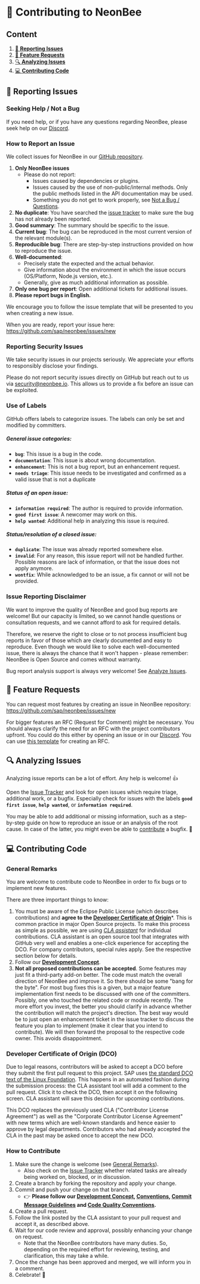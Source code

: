 # 🐝 Contributing to NeonBee

## Content
1. [📝 **Reporting Issues**](#-reporting-issues)
2. [🤩 **Feature Requests**](#-feature-requests)
3. [🔍 **Analyzing Issues**](#-analyzing-issues)
4. [💻 **Contributing Code**](#-contributing-code)

## 📝 Reporting Issues

### Seeking Help / Not a Bug

If you need help, or if you have any questions regarding NeonBee, please seek help on our [Discord](https://discord.gg/sNEktaU3A9).

### How to Report an Issue

We collect issues for NeonBee in our [GitHub repository](https://github.com/sap/neonbee/issues).

1. **Only NeonBee issues**
    * Please do not report:
        * Issues caused by dependencies or plugins.
        * Issues caused by the use of non-public/internal methods. Only the public methods listed in the API documentation may be used.
        * Something you do not get to work properly, see [Not a Bug / Questions](#not-a-bug--questions).
2. **No duplicate**: You have searched the [issue tracker](https://github.com/sap/neonbee/issues?q=is%3Aissue+is%3Aopen+sort%3Aupdated-desc) to make sure the bug has not already been reported.
3. **Good summary**: The summary should be specific to the issue.
4. **Current bug**: The bug can be reproduced in the most current version of the relevant module(s).
5. **Reproducible bug**: There are step-by-step instructions provided on how to reproduce the issue.
6. **Well-documented**:
    * Precisely state the expected and the actual behavior.
    * Give information about the environment in which the issue occurs (OS/Platform, Node.js version, etc.).
    * Generally, give as much additional information as possible.
8. **Only one bug per report**: Open additional tickets for additional issues.
9. **Please report bugs in English.**

We encourage you to follow the issue template that will be presented to you when creating a new issue.

When you are ready, report your issue here: https://github.com/sap/neonbee/issues/new

### Reporting Security Issues

We take security issues in our projects seriously. We appreciate your efforts to responsibly disclose your findings.

Please do not report security issues directly on GitHub but reach out to us via [security@neonbee.io](mailto:security@neonbee.io). This allows us to provide a fix before an issue can be exploited.

### Use of Labels

GitHub offers labels to categorize issues. The labels can only be set and modified by committers.

##### General issue categories:

* **`bug`**: This issue is a bug in the code.
* **`documentation`**: This issue is about wrong documentation.
* **`enhancement`**: This is not a bug report, but an enhancement request.
* **`needs triage`**: This issue needs to be investigated and confirmed as a valid issue that is not a duplicate

##### Status of an open issue:

* **`information required`**: The author is required to provide information.
* **`good first issue`**: A newcomer may work on this.
* **`help wanted`**: Additional help in analyzing this issue is required.

##### Status/resolution of a closed issue:

* **`duplicate`**: The issue was already reported somewhere else.
* **`invalid`**: For any reason, this issue report will not be handled further. Possible reasons are lack of information, or that the issue does not apply anymore.
* **`wontfix`**: While acknowledged to be an issue, a fix cannot or will not be provided.

### Issue Reporting Disclaimer

We want to improve the quality of NeonBee and good bug reports are welcome! But our capacity is limited, so we cannot handle questions or consultation requests, and we cannot afford to ask for required details.

Therefore, we reserve the right to close or to not process insufficient bug reports in favor of those which are clearly documented and easy to reproduce. Even though we would like to solve each well-documented issue, there is always the chance that it won't happen - please remember: NeonBee is Open Source and comes without warranty.

Bug report analysis support is always very welcome! See [Analyze Issues](#-analyzing-issues).

## 🤩 Feature Requests

You can request most features by creating an issue in NeonBee repository: https://github.com/sap/neonbee/issues/new

For bigger features an RFC (Request for Comment) might be necessary. You should always clarify the need for an RFC with the project contributors upfront. You could do this either by opening an issue or in our [Discord](https://discord.gg/sNEktaU3A9). You can use [this template](docs/rfc/000-neonbee-rfc.md) for creating an RFC.

## 🔍 Analyzing Issues

Analyzing issue reports can be a lot of effort. Any help is welcome! 👍

Open the [Issue Tracker](https://github.com/sap/neonbee/issues/) and look for open issues which require triage, additional work, or a bugfix.
Especially check for issues with the labels **`good first issue`**, **`help wanted`**, or **`information required`**.

You may be able to add additional or missing information, such as a step-by-step guide on how to reproduce an issue or an analysis of the root cause. In case of the latter, you might even be able to [contribute](#-contributing-code) a bugfix. 🙌

## 💻 Contributing Code

### General Remarks

You are welcome to contribute code to NeonBee in order to fix bugs or to implement new features.

There are three important things to know:

1. You must be aware of the Eclipse Public License (which describes contributions) and **agree to the [Developer Certificate of Origin](#developer-certificate-of-origin-(dco))***. This is common practice in major Open Source projects. To make this process as simple as possible, we are using *[CLA assistant](https://cla-assistant.io/)* for individual contributions. CLA assistant is an open source tool that integrates with GitHub very well and enables a one-click experience for accepting the DCO. For company contributors, special rules apply. See the respective section below for details.
2. Follow our **[Development Concept](docs/development_concept.md)**.
3. **Not all proposed contributions can be accepted**. Some features may just fit a third-party add-on better. The code must match the overall direction of NeonBee and improve it. So there should be some "bang for the byte". For most bug fixes this is a given, but a major feature implementation first needs to be discussed with one of the committers. Possibly, one who touched the related code or module recently. The more effort you invest, the better you should clarify in advance whether the contribution will match the project's direction. The best way would be to just open an enhancement ticket in the issue tracker to discuss the feature you plan to implement (make it clear that you intend to contribute). We will then forward the proposal to the respective code owner. This avoids disappointment.

### Developer Certificate of Origin (DCO)

Due to legal reasons, contributors will be asked to accept a DCO before they submit the first pull request to this project. SAP uses [the standard DCO text of the Linux Foundation](https://developercertificate.org/).
This happens in an automated fashion during the submission process: the CLA assistant tool will add a comment to the pull request. Click it to check the DCO, then accept it on the following screen. CLA assistant will save this decision for upcoming contributions.

This DCO replaces the previously used CLA ("Contributor License Agreement") as well as the "Corporate Contributor License Agreement" with new terms which are well-known standards and hence easier to approve by legal departments. Contributors who had already accepted the CLA in the past may be asked once to accept the new DCO.

### How to Contribute
1. Make sure the change is welcome (see [General Remarks](#general-remarks)).
    - Also check on the [Issue Tracker](https://github.com/sap/neonbee/issues) whether related tasks are already being worked on, blocked, or in discussion.
2. Create a branch by forking the repository and apply your change.
3. Commit and push your change on that branch.
    - 👉 **Please follow our **[Development Concept](docs/development_concept.md)**, **[Conventions](docs/development_conventions.md)**, [Commit Message Guidelines](docs/commit_msg.md) and [Code Quality Conventions](docs/code_quality.md).**
4. Create a pull request.
5. Follow the link posted by the CLA assistant to your pull request and accept it, as described above.
6. Wait for our code review and approval, possibly enhancing your change on request.
    - Note that the NeonBee contributors have many duties. So, depending on the required effort for reviewing, testing, and clarification, this may take a while.
7. Once the change has been approved and merged, we will inform you in a comment.
8. Celebrate! 🎉